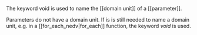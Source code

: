 The keyword void is used to name the [[domain unit]] of a [[parameter]].

Parameters do not have a domain unit. If is is still needed to name a domain unit, e.g. in a [[for_each_nedv|for_each]] function, the keyword *void* is used.
